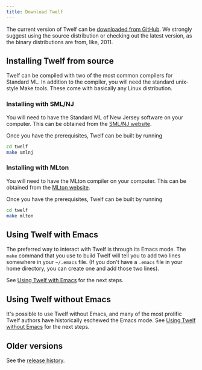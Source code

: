 ```yaml
---
title: Download Twelf
---
```


The current version of Twelf can be [downloaded from
GitHub](https://github.com/standardml/twelf/releases/latest). We strongly
suggest using the source distribution or checking out the latest version, as
the binary distributions are from, like, 2011.

## Installing Twelf from source

Twelf can be compiled with two of the most common compilers for Standard ML. In
addition to the compiler, you will need the standard unix-style Make tools.
These come with basically any Linux distribution.

### Installing with SML/NJ

You will need to have the Standard ML of New Jersey software on your computer.
This can be obtained from the [SML/NJ website](http://www.smlnj.org/).

Once you have the prerequisites, Twelf can be built by running

```bash
cd twelf
make smlnj
```

### Installing with MLton

You will need to have the MLton compiler on your computer. This can be obtained
from the [MLton website](http://mlton.org/).

Once you have the prerequisites, Twelf can be built by running

```bash
cd twelf
make mlton
```

## Using Twelf with Emacs

The preferred way to interact with Twelf is through its Emacs mode. The `make`
command that you use to build Twelf will tell you to add two lines somewhere
in your `~/.emacs` file. (If you don't have a `.emacs` file in your home
directory, you can create one and add those two lines).

See [Using Twelf with Emacs](/wiki/twelf-with-emacs/) for the next steps.

## Using Twelf without Emacs

It's possible to use Twelf without Emacs, and many of the most prolific Twelf
authors have historically eschewed the Emacs mode. See [Using Twelf without
Emacs](/wiki/twelf-without-emacs/) for the next steps.

## Older versions

See the [release history](/release-history/).